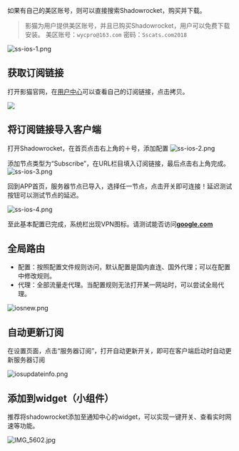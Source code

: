 

如果有自己的美区账号，则可以直接搜索Shadowrocket，购买并下载。


> 影猫为用户提供美区账号，并且已购买Shadowrocket，用户可以免费下载安装。
美区账号：`wycpro@163.com`
密码：`Sscats.com2018`


![ss-ios-1.png](https://i.loli.net/2018/09/23/5ba72cff9d89d.png)

## 获取订阅链接

打开影猫官网，在[用户中心](https://sscat.me/user)可以查看自己的订阅链接，点击拷贝。​

![](https://i.loli.net/2018/09/22/5ba51d0287c33.png)

## 将订阅链接导入客户端 

打开Shadowrocket，在首页点击右上角的＋号，添加配置
![ss-ios-2.png](https://i.loli.net/2018/09/23/5ba72eba3f149.png)

添加节点类型为“Subscribe”，在URL栏目填入订阅链接，最后点击右上角完成。
![ss-ios-3.png](https://i.loli.net/2018/09/23/5ba72eb9e1fd2.png)


回到APP首页，服务器节点已导入，选择任一节点，点击开关即可连接！延迟测试按钮可以测试节点的延迟。

![ss-ios-4.png](https://i.loli.net/2018/09/23/5ba72ef22f016.png)


至此基本配置已完成，系统栏出现VPN图标。请测试能否访问[**google.com**](https://www.google.com)


## 全局路由

* 配置：按照配置文件规则访问，默认配置是国内直连、国外代理；可以在配置中修改规则。
* 代理：全部流量走代理。当配置规则无法打开某一网站时，可以尝试全局代理。

![iosnew.png](https://i.loli.net/2018/09/23/5ba72f1f5eeed.png)


## 自动更新订阅

在设置页面，点击“服务器订阅”，打开自动更新开关，即可在客户端启动时自动更新服务器订阅

![iosupdateinfo.png](https://i.loli.net/2018/09/28/5bae3694ea76b.png)

## 添加到widget（小组件）

推荐将shadowrocket添加至通知中心的widget，可以实现一键开关、查看实时网速等功能。

![IMG_5602.jpg](https://i.loli.net/2018/09/23/5ba72f1ef1972.jpg)





